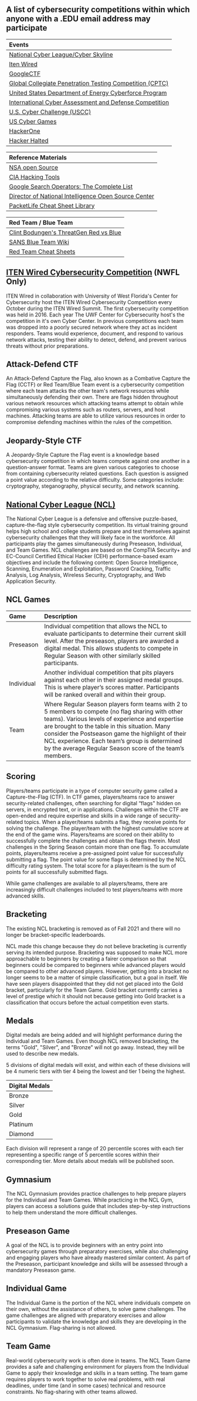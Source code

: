 ## A list of cybersecurity competitions within which anyone with a .EDU email address may participate

|Events|
|:---|
[National Cyber League/Cyber Skyline](https://www.nationalcyberleague.org) | 
[Iten Wired](https://itenwired.com) |
[GoogleCTF](https://capturetheflag.withgoogle.com/) |
[Global Collegiate Penetration Testing Competition (CPTC)](https://cp.tc/) |
[United States Department of Energy Cyberforce Program](https://cyberforcecompetition.com/) |
[International Cyber Assessment and Defense Competition](https://cias.utsa.edu/competitions.html) |
[U.S. Cyber Challenge (USCC)](https://www.uscyberchallenge.org/) |
[US Cyber Games](https://www.uscybergames.com/) |
[HackerOne](https://www.hackerone.com/) |
[Hacker Halted](https://www.hackerhalted.com) |

|Reference Materials|
|:---|
[NSA open Source](https://www.nsa.gov/resources/everyone) |
[CIA Hacking Tools](https://github.com/Grimsfury/CIA-Hacking-Tools) |
[Google Search Operators: The Complete List](https://ahrefs.com/blog/google-advanced-search-operators) |
[Director of National Intelligence Open Source Center](https://irp.fas.org/dni/osc/index.html) |
[PacketLife Cheat Sheet Library](https://packetlife.net/library/cheat-sheets) |

|Red Team / Blue Team|
|:---|
[Clint Bodungen's ThreatGen Red vs Blue](https://threatgen.com/red-vs-blue/) |
[SANS Blue Team Wiki](https://wiki.sans.blue) |
[Red Team Cheat Sheets](https://threatexpress.com/redteaming/cheatsheets) |


## [ITEN Wired Cybersecurity Competition](https://itenwired.com/cybersecurity-competition/) (NWFL Only)

ITEN Wired in collaboration with University of West Florida's Center for Cybersecurity host the ITEN Wired Cybersecurity Competition every October during the ITEN Wired Summit. The first cybersecurity competition was held in 2016. Each year The UWF Center for Cybersecurity host's the competition in it's own Cyber Center. In previous competitions each team was dropped into a poorly secured network where they act as incident responders. Teams would experience, document, and respond to various network attacks, testing their ability to detect, defend, and prevent various threats without prior preparations.

## Attack-Defend CTF

An Attack-Defend Capture the Flag, also known as a Combative Capture the Flag (CCTF) or Red Team/Blue Team event is a cybersecurity competition where each team attacks the other team's network resources while simultaneously defending their own. There are flags hidden throughout various network resources which attacking teams attempt to obtain while compromising various  systems such as routers, servers, and host machines. Attacking teams are able to utilize various resources in order to compromise defending machines within the rules of the competition.

## Jeopardy-Style CTF

A Jeopardy-Style Capture the Flag event is a knowledge based cybersecurity competition in which teams compete against one another in a question-answer format. Teams are given various categories to choose from containing cybersecurity related questions. Each question is assigned a point value according to the relative difficulty. Some categories include: cryptography, steganography, physical security, and network scanning.

## [National Cyber League (NCL)](https://www.nationalcyberleague.org)

The National Cyber League is a defensive and offensive puzzle-based, capture-the-flag style cybersecurity competition. Its virtual training ground helps high school and college students prepare and test themselves against cybersecurity challenges that they will likely face in the workforce. All participants play the games simultaneously during Preseason, Individual, and Team Games. NCL challenges are based on the CompTIA Security+ and EC-Council Certified Ethical Hacker (CEH) performance-based exam objectives and include the following content: Open Source Intelligence, Scanning, Enumeration and Exploitation, Password Cracking, Traffic Analysis, Log Analysis, Wireless Security, Cryptography, and Web Application Security.

## NCL Games

| Game | Description |
| :--- | :--- |
Preseason | Individual competition that allows the NCL to evaluate participants to determine their current skill level. After the preseason, players are awarded a digital medal. This allows students to compete in Regular Season with other similarly skilled participants.
| Individual | Another individual competition that pits players against each other in their assigned medal groups. This is where player’s scores matter. Participants will be ranked overall and within their group.
| Team | Where Regular Season players form teams with 2 to 5 members to compete (no flag sharing with other teams). Various levels of experience and expertise are brought to the table in this situation. Many consider the Postseason game the highlight of their NCL experience. Each team’s group is determined by the average Regular Season score of the team’s members.

## Scoring

Players/teams participate in a type of computer security game called a Capture-the-Flag (CTF). In CTF games, players/teams race to answer security-related challenges, often searching for digital “flags" hidden on servers, in encrypted text, or in applications. Challenges within the CTF are open-ended and require expertise and skills in a wide range of security-related topics. When a player/teams submits a flag, they receive points for solving the challenge. The player/team with the highest cumulative score at the end of the game wins. Players/teams are scored on their ability to successfully complete the challenges and obtain the flags therein. Most challenges in the Spring Season contain more than one flag. To accumulate points, players/teams receive a pre-assigned point value for successfully submitting a flag. The point value for some flags is determined by the NCL difficulty rating system. The total score for a player/team is the sum of points for all successfully submitted flags.

While game challenges are available to all players/teams, there are increasingly difficult challenges included to test players/teams with more advanced skills.

## Bracketing
The existing NCL bracketing is removed as of Fall 2021 and there will no longer be bracket-specific leaderboards.

NCL made this change because they do not believe bracketing is currently serving its intended purpose. Bracketing was supposed to make NCL more approachable to beginners by creating a fairer comparison so that beginners could be compared to beginners while advanced players would be compared to other advanced players. However, getting into a bracket no longer seems to be a matter of simple classification, but a goal in itself. We have seen players disappointed that they did not get placed into the Gold bracket, particularly for the Team Game. Gold bracket currently carries a level of prestige which it should not because getting into Gold bracket is a classification that occurs before the actual competition even starts.

## Medals
Digital medals are being added and will highlight performance during the Individual and Team Games. Even though NCL removed bracketing, the terms "Gold", "Silver", and "Bronze" will not go away. Instead, they will be used to describe new medals. 

5 divisions of digital medals will exist, and within each of these divisions will be 4 numeric tiers with tier 4 being the lowest and tier 1 being the highest.

| Digital Medals |
| :--- |
Bronze |
Silver |
Gold |
Platinum |
Diamond | 

Each division will represent a range of 20 percentile scores with each tier representing a specific range of 5 percentile scores within their corresponding tier. More details about medals will be published soon.

## Gymnasium

The NCL Gymnasium provides practice challenges to help prepare players for the Individual and Team Games. While practicing in the NCL Gym, players can access a solutions guide that includes step-by-step instructions to help them understand the more difficult challenges.

## Preseason Game

A goal of the NCL is to provide beginners with an entry point into cybersecurity games through preparatory exercises, while also challenging and engaging players who have already mastered similar content. As part of the Preseason, participant knowledge and skills will be assessed through a mandatory Preseason game.

## Individual Game

The Individual Game is the portion of the NCL where individuals compete on their own, without the assistance of others, to solve game challenges. The game challenges are aligned with preparatory exercises and allow participants to validate the knowledge and skills they are developing in the NCL Gymnasium. Flag-sharing is not allowed. 

## Team Game

Real-world cybersecurity work is often done in teams. The NCL Team Game provides a safe and challenging environment for players from the Individual Game to apply their knowledge and skills in a team setting. The team game requires players to work together to solve real problems, with real deadlines, under time (and in some cases) technical and resource constraints. No flag-sharing with other teams allowed.
